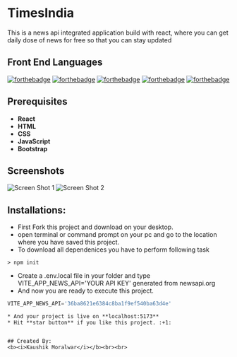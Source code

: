 # TimesIndia
This is a news api integrated application build with react, where you can get daily dose of news for free so that you can stay updated

## Front End Languages

[![forthebadge](https://img.shields.io/badge/USES-React-blue)](http://forthebadge.com)
[![forthebadge](https://img.shields.io/badge/USES-HTML-red)](http://forthebadge.com)
[![forthebadge](https://img.shields.io/badge/USES-CSS-orange)](http://forthebadge.com)
[![forthebadge](https://img.shields.io/badge/USES-JavaScript-green)](http://forthebadge.com)
[![forthebadge](https://img.shields.io/badge/USES-Bootstrap-blue)](http://forthebadge.com)

## Prerequisites
* **React**
* **HTML**
* **CSS**
* **JavaScript**
* **Bootstrap**


## Screenshots

![Screen Shot 1](https://lh3.googleusercontent.com/dULlZdUIL3sOuWpVYmkoYDXGkiWc3XttF4Ty-0IEbRIjfDSHugqvi_WAUddOjuOesVxgSpytwTz-I7aWnAaNaRhifs-y0Klv8tzX644AgQ?raw=true "Image 1")
![Screen Shot 2](https://lh3.googleusercontent.com/MwytQUh13004gR7N23iw0AKSZmh8oOndAbhlk-ilclqo-KfOthSjBMbQHaXaAx5zJHxTNYXW7mXvt4NYbmIrz6-rjuqeGu-JaPdFwvU?raw=true "Image 2")


## Installations:

* First Fork this project and download on your desktop.
* open terminal or command prompt on your pc and go to the location where you have saved this project.
* To download all dependenices you have to perform following task

```
> npm init
```
* Create a .env.local file in your folder and type VITE_APP_NEWS_API='YOUR API KEY' generated from newsapi.org
* And now you are ready to execute this project.
```jsx
VITE_APP_NEWS_API='36ba8621e6384c8ba1f9ef540ba63d4e'
```
```
* And your project is live on **localhost:5173**
* Hit **star button** if you like this project. :+1:


## Created By:
<b><i>Kaushik Moralwar</i></b><br><br>
